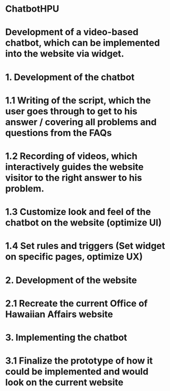 # ChatbotHPU

 # Development of a video-based chatbot, which can be implemented into the website via widget.

 # 1. Development of the chatbot

 #   1.1 Writing of the script, which the user goes through to get to his answer / covering all problems and questions from the FAQs
 #   1.2 Recording of videos, which interactively guides the website visitor to the right answer to his problem.
 #   1.3 Customize look and feel of the chatbot on the website (optimize UI)
 #   1.4 Set rules and triggers (Set widget on specific pages, optimize UX)

 # 2. Development of the website 

 #   2.1 Recreate the current Office of Hawaiian Affairs website

 # 3. Implementing the chatbot

 #   3.1 Finalize the prototype of how it could be implemented and would look on the current website
